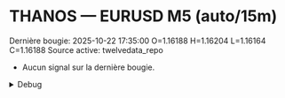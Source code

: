 # THANOS — EURUSD M5 (auto/15m)
Dernière bougie: 2025-10-22 17:35:00  O=1.16188  H=1.16204  L=1.16164  C=1.16188
Source active: twelvedata_repo

- Aucun signal sur la dernière bougie.

<details><summary>Debug</summary>

- TD_API_KEY manquant.

</details>